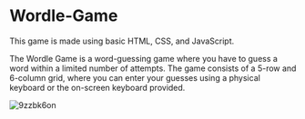 # Wordle-Game

This game is made using basic HTML, CSS, and JavaScript.

The Wordle Game is a word-guessing game where you have to guess a word within a limited number of attempts. The game consists of a 5-row and 6-column grid, where you can enter your guesses using a physical keyboard or the on-screen keyboard provided.


![9zzbk6on](https://github.com/Rukhsar-coder/Wordle-Game/assets/77547142/88f83dd3-cce9-4334-90a4-7a03f6e06b63)

